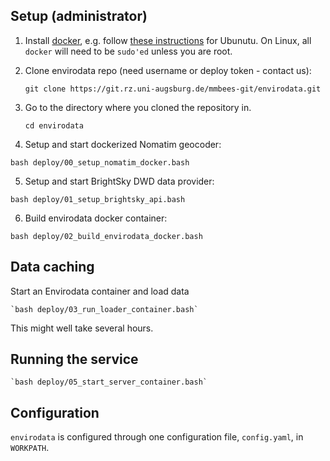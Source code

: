 ## Setup (administrator)

 1) Install [docker](https://www.docker.com), e.g. follow [these instructions](https://docs.docker.com/engine/install/ubuntu/#install-using-the-repository) for Ubunutu. On Linux, all `docker` will need to be `sudo'ed` unless you are root.

 2) Clone envirodata repo (need username or deploy token - contact us):

    `git clone https://git.rz.uni-augsburg.de/mmbees-git/envirodata.git`

 3) Go to the directory where you cloned the repository in.

    `cd envirodata`

 4) Setup and start dockerized Nomatim geocoder:

   `bash deploy/00_setup_nomatim_docker.bash`

 5) Setup and start BrightSky DWD data provider:

   `bash deploy/01_setup_brightsky_api.bash`

 6) Build envirodata docker container:

   `bash deploy/02_build_envirodata_docker.bash`

## Data caching

Start an Envirodata container and load data

    `bash deploy/03_run_loader_container.bash`

This might well take several hours.

## Running the service

    `bash deploy/05_start_server_container.bash`

## Configuration

`envirodata` is configured through one configuration file, `config.yaml`, in `WORKPATH`.

